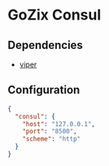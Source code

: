 # GoZix Consul

## Dependencies

* [viper](https://github.com/gozix/viper)

## Configuration

```json
{
  "consul": {
    "host": "127.0.0.1",
    "port": "8500",
    "scheme": "http"
  }
}
```
